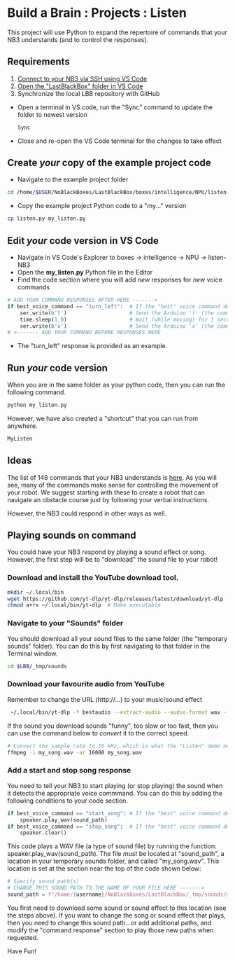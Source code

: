 # Build a Brain : Projects : Listen
This project will use Python to expand the repertoire of commands that your NB3 understands (and to control the responses).

## Requirements
1. [Connect to your NB3 via SSH using VS Code](/course/versions/buildabrain/_resources/ssh-with-vscode.md)
2. [Open the "LastBlackBox" folder in VS Code](/course/versions/buildabrain/_resources/setup-vscode.md)
3. Synchronize the local LBB repository with GitHub
  - Open a terminal in VS code, run the "Sync" command to update the folder to newest version
    ```bash
    Sync
    ```
  - Close and re-open the VS Code terminal for the changes to take effect

## Create *your* copy of the example project code
- Navigate to the example project folder
```bash
cd /home/$USER/NoBlackBoxes/LastBlackBox/boxes/intelligence/NPU/listen-NB3
```
- Copy the example project Python code to a "my..." version
```bash
cp listen.py my_listen.py
```

## Edit *your* code version in VS Code
- Navigate in VS Code's Explorer to boxes -> intelligence -> NPU -> listen-NB3
- Open the **my_listen.py** Python file in the Editor
- Find the code section where you will add *new* responses for *new* voice commands
```python
# ADD YOUR COMMAND RESPONSES AFTER HERE ------->
if best_voice_command == "turn_left":  # If the "best" voice command detected is "turn_left"
    ser.write(b'l')                    # Send the Arduino 'l' (the command to start turing left)  
    time.sleep(1.0)                    # Wait (while moving) for 1 second
    ser.write(b'x')                    # Send the Arduino 'x' (the command to stop)
# <------- ADD YOUR COMMAND BEFORE RESPONSES HERE
```
- The "turn_left" response is provided as an example.

## Run *your* code version
When you are in the same folder as your python code, then you can run the following command.
```bash
python my_listen.py
```
However, we have also created a "shortcut" that you can run from anywhere.
```bash
MyListen
```

## Ideas
The list of 148 commands that your NB3 understands is [here](/boxes/intelligence/NPU/listen-NB3/model/labels.txt). As you will see, many of the commands make sense for controlling the movement of your robot. We suggest starting with these to create a robot that can navigate an obstacle course just by following your verbal instructions.

However, the NB3 could respond in other ways as well. 

## Playing sounds on command
You could have your NB3 respond by playing a sound effect or song. However, the first step will be to "download" the sound file to your robot!

### Download and install the YouTube download tool.
```bash
mkdir ~/.local/bin
wget https://github.com/yt-dlp/yt-dlp/releases/latest/download/yt-dlp -O ~/.local/bin/yt-dlp
chmod a+rx ~/.local/bin/yt-dlp  # Make executable
```

### Navigate to your "Sounds" folder
You should download all your sound files to the same folder (the "temporary sounds" folder). You can do this by first navigating to that folder in the Terminal window.
```bash
cd $LBB/_tmp/sounds
```

### Download your favourite audio from YouTube
Remember to change the URL (http://...) to your music/sound effect
```bash
 ~/.local/bin/yt-dlp -f bestaudio --extract-audio --audio-format wav --audio-quality 16K --postprocessor-args "-ar 16000" -o my_song.wav https://www.youtube.com/watch?v=dQw4w9WgXcQ
```
If the sound you download sounds "funny", too slow or too fast, then you can use the command below to *convert* it to the correct speed.
```bash
# Convert the sample rate to 16 kHz, which is what the "Listen" demo needs
ffmpeg -i my_song.wav -ar 16000 my_song.wav
```

### Add a start and stop song response
You need to tell your NB3 to start playing (or stop playing) the sound when it detects the appropriate voice commmand. You can do this by adding the following conditions to your code section.

```python
if best_voice_command == "start_song": # If the "best" voice command detected is "start_song"
    speaker.play_wav(sound_path)
if best_voice_command == "stop_song":  # If the "best" voice command detected is "stop_song"
    speaker.clear()
```
This code plays a WAV file (a type of sound file) by running the function: speaker.play_wav(sound_path). The file *must* be located at "sound_path", a location in your temporary sounds folder, and called "my_song.wav". This location is set at the section near the top of the code shown below:
```python
# Specify sound path(s)
# CHANGE THIS SOUND PATH TO THE NAME OF YOUR FILE HERE ------->
sound_path = f"/home/{username}/NoBlackBoxes/LastBlackBox/_tmp/sounds/my_song.wav"
```

You first need to download some sound or sound effect to this location (see the steps above). If you want to change the song or sound effect that plays, then you need to change this sound path...or add additional paths, and modify the "command response" section to play those new paths when requested.

Have Fun!
